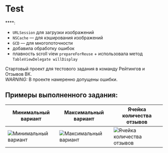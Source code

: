 # Test

****:
- `URLSession` для загрузки изображений
- `NSCache` — для кэширования изображений
- `GCD` — для многопоточности
- добавила обработку ошибок
- плавность scroll view `prepareForReuse` + использовала метод `TableViewDelegate willDisplay`

Стартовый проект для тестового задания в команду Рейтингов и Отзывов ВК.\
*WARNING:* В проекте намеренно допущены ошибки.

## Примеры выполненного задания:

Минимальный вариант|Максимальный вариант|Ячейка количества отзывов
-|-|-
![Минимальный вариант](/Screenshots/1.png) | ![Максимальный вариант](/Screenshots/2.png) | ![Ячейка количества отзывов](/Screenshots/3.png)
